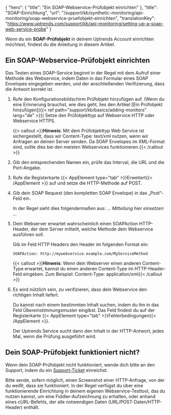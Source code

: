 {
  "hero": {
    "title": "Ein SOAP-Webservice-Prüfobjekt einrichten"
  },
  "title": "SOAP-Einrichtung",
  "url": "/support/kb/synthetic-monitoring/api-monitoring/soap-webservice-pruefobjekt-einrichten",
  "translationKey": "https://www.uptrends.com/support/kb/api-monitoring/setting-up-a-soap-web-service-probe"
}

Wenn du ein **SOAP-Prüfobjekt** in deinem Uptrends Account einrichten möchtest, findest du die Anleitung in diesem Artikel.

## Ein SOAP-Webservice-Prüfobjekt einrichten

Das Testen eines SOAP-Service beginnt in der Regel mit dem Aufruf einer Methode des Webservice, indem Daten in das Formular eines SOAP Envelopes eingegeben werden, und der anschließenden Verifizierung, dass die Antwort korrekt ist.

1.  Rufe den Konfigurationsbildschirm Prüfobjekt hinzufügen auf. (Wenn du eine Erinnerung brauchst, wie dies geht, lies den Artikel [Ein Prüfobjekt hinzufügen]({{< ref path="support/kb/basics/adding-monitors" lang="de" >}}) Setze den Prüfobjekttyp auf Webservice HTTP oder Webservice HTTPS.
      
    {{< callout >}}**Hinweis**: Mit dem Prüfobjekttyp Web Service ist sichergestellt, dass wir Content-Type: text/xml nutzen, wenn wir Anfragen an deinen Server senden. Da SOAP Envelopes im XML-Format sind, sollte dies bei den meisten Webservices funktionieren.{{< /callout >}}
2.  Gib den entsprechenden Namen ein, prüfe das Interval, die URL und die Port-Angabe.
3.  Rufe die Registerkarte {{< AppElement type="tab" >}}Erweitert{{< /AppElement >}} auf und setze die HTTP-Methode auf POST.
4.  Gib dein SOAP Request (den kompletten SOAP Envelope) in das „Post“-Feld ein.
      
    In der Regel sieht dies folgendermaßen aus:
    *… Mitteilung hier einsetzen …*
5.  Dein Webserver erwartet wahrscheinlich einen SOAPAction HTTP-Header, der dem Server mitteilt, welche Methode dein Webservice ausführen soll.
      
    Gib im Feld HTTP Headers den Header im folgenden Format ein:
      
    `SOAPAction: http://mywebservice.example.com/MyServiceMethod`
      
    {{< callout >}}**Hinweis**: Wenn dein Webserver einen anderen Content-Type erwartet, kannst du einen anderen Content-Type im HTTP-Header-Feld eingeben. Zum Beispiel: Content-Type: application/xml{{< /callout >}}
6.  Es wird nützlich sein, zu verifizieren, dass dein Webservice den richtigen Inhalt liefert.
      
    Du kannst nach einem bestimmten Inhalt suchen, indem du ihn in das Feld *Übereinstimmungsmuster* eingibst. Das Feld findest du auf der Registerkarte {{< AppElement type="tab" >}}Fehlerbedingungen{{< /AppElement >}}.
      
    Der Uptrends Service sucht dann den Inhalt in der HTTP-Antwort, jedes Mal, wenn die Prüfung ausgeführt wird.

## Dein SOAP-Prüfobjekt funktioniert nicht?

Wenn dein SOAP-Prüfobjekt nicht funktioniert, wende dich bitte an den Support, indem du ein [Support-Ticket](/contact) einreichst.

Bitte sende, sofern möglich, einen Screenshot einer HTTP-Anfrage, von der du weißt, dass sie funktioniert. In der Regel verfügst du über eine funktionierende Einrichtung in deinem eigenen Webservice-Testtool, das du nutzen kannst, um eine Fiddler-Aufzeichnung zu erhalten, oder anhand eines cURL-Befehls, der alle notwendigen Daten (URL/POST-Daten/HTTP-Header) enthält.
